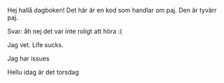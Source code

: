Hej hallå dagboken! 
Det här är en kod som handlar om paj. Den är tyvärr paj. 

Svar: åh nej det var inte roligt att höra :( 

Jag vet. Life sucks.

Jag har issues

Hellu idag är det torsdag